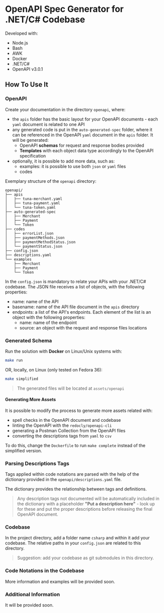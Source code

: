 # OpenAPI Spec Generator for .NET/C# Codebase

Developed with:

- Node.js
- Bash
- AWK
- Docker
- .NET/C#
- OpenAPI v3.0.1

## How To Use It

### OpenAPI

Create your documentation in the directory `openapi`, where:

- the `apis` folder has the basic layout for your OpenAPI documents - each `yaml` document is related to one API
- any generated code is put in the `auto-generated-spec` folder, where it can be referenced in the OpenAPI  `yaml` document in the `apis` folder. It will be generated:
  - OpenAPI **schemas** for request and response bodies provided
  - **Templates** with each object data type accordingly to the OpenAPI specification
- optionally, it is possible to add more data, such as:
  - examples: it is possible to use both `json` or `yaml` files
  - codes

Exemplary structure of the `openapi` directory:

```
openapi/
├── apis
│   ├── tuna-merchant.yaml
│   ├── tuna-payment.yaml
│   └── tuna-token.yaml
├── auto-generated-spec
│   ├── Merchant
│   ├── Payment
│   └── Token
├── codes
│   ├── errorList.json
│   ├── paymentMethods.json
│   ├── paymentMethodStatus.json
│   └── paymentStatus.json
├── config.json
├── descriptions.yaml
└── examples
    ├── Merchant
    ├── Payment
    └── Token
```

In the `config.json` is mandatory to relate your APIs with your .NET/C# codebase. The JSON file receives a list of objects, with the following properties:

- name: name of the API
- basename: name of the API file document in the `apis` directory
- endpoints: a list of the API's endpoints. Each element of the list is an object with the following properties:
  - name: name of the endpoint
  - source: an object with the request and response files locations

### Generated Schema

Run the solution with **Docker** on Linux/Unix systems with:

```bash
make run
```

OR, locally, on Linux (only tested on Fedora 36):

```bash
make simplified
```

> The generated files will be located at `assets/openapi`

#### Generating More Assets

It is possible to modify the process to generate more assets related with:

- spell checks in the OpenAPI document and codebase
- linting the OpenAPI with the `redocly/openapi-cli`
- generating a Postman Collection from the OpenAPI files
- converting the descriptions tags from `yaml` to `csv`

To do this, change the `Dockerfile` to run `make complete` instead of the simplified version.

### Parsing Descriptions Tags

Tags applied within code notations are parsed with the help of the dictionary provided in the `openapi/descriptions.yaml` file.

The dictionary provides the relationship between tags and definitions.

> Any description tags not documented will be automatically included in the dictionary with a placeholder **"Put a description here"** - look up for these and put the proper descriptions before releasing the final OpenAPI document.

### Codebase

In the project directory, add a folder name `csharp` and within it add your codebase. The relative paths in your `config.json` are related to this directory.

> Suggestion: add your codebase as git submodules in this directory.

### Code Notations in the Codebase

More information and examples will be provided soon.

### Additional Information

It will be provided soon.
